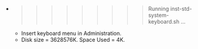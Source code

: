 * >>>>>>>>> Running inst-std-system-keyboard.sh ...
  * Insert keyboard menu in Administration.
  * Disk size = 3628576K. Space Used = 4K.

